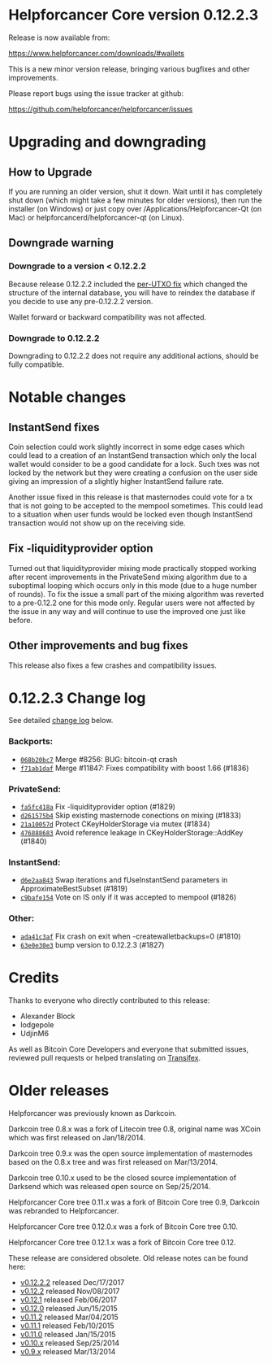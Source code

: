 Helpforcancer Core version 0.12.2.3
==========================

Release is now available from:

  <https://www.helpforcancer.com/downloads/#wallets>

This is a new minor version release, bringing various bugfixes and other
improvements.

Please report bugs using the issue tracker at github:

  <https://github.com/helpforcancer/helpforcancer/issues>


Upgrading and downgrading
=========================

How to Upgrade
--------------

If you are running an older version, shut it down. Wait until it has completely
shut down (which might take a few minutes for older versions), then run the
installer (on Windows) or just copy over /Applications/Helpforcancer-Qt (on Mac) or
helpforcancerd/helpforcancer-qt (on Linux).

Downgrade warning
-----------------

### Downgrade to a version < 0.12.2.2

Because release 0.12.2.2 included the [per-UTXO fix](release-notes/helpforcancer/release-notes-0.12.2.2.md#per-utxo-fix)
which changed the structure of the internal database, you will have to reindex
the database if you decide to use any pre-0.12.2.2 version.

Wallet forward or backward compatibility was not affected.

### Downgrade to 0.12.2.2

Downgrading to 0.12.2.2 does not require any additional actions, should be
fully compatible.

Notable changes
===============

InstantSend fixes
-----------------

Coin selection could work slightly incorrect in some edge cases which could
lead to a creation of an InstantSend transaction which only the local wallet
would consider to be a good candidate for a lock. Such txes was not locked by
the network but they were creating a confusion on the user side giving an
impression of a slightly higher InstantSend failure rate.

Another issue fixed in this release is that masternodes could vote for a tx
that is not going to be accepted to the mempool sometimes. This could lead to
a situation when user funds would be locked even though InstantSend transaction
would not show up on the receiving side.

Fix -liquidityprovider option
-----------------------------

Turned out that liquidityprovider mixing mode practically stopped working after
recent improvements in the PrivateSend mixing algorithm due to a suboptimal
looping which occurs only in this mode (due to a huge number of rounds). To fix
the issue a small part of the mixing algorithm was reverted to a pre-0.12.2 one
for this mode only. Regular users were not affected by the issue in any way and
will continue to use the improved one just like before.

Other improvements and bug fixes
--------------------------------

This release also fixes a few crashes and compatibility issues.


0.12.2.3 Change log
===================

See detailed [change log](https://github.com/helpforcancer/helpforcancer/compare/v0.12.2.2...helpforcancer:v0.12.2.3) below.

### Backports:
- [`068b20bc7`](https://github.com/helpforcancer/helpforcancer/commit/068b20bc7) Merge #8256: BUG: bitcoin-qt crash
- [`f71ab1daf`](https://github.com/helpforcancer/helpforcancer/commit/f71ab1daf) Merge #11847: Fixes compatibility with boost 1.66 (#1836)

### PrivateSend:
- [`fa5fc418a`](https://github.com/helpforcancer/helpforcancer/commit/fa5fc418a) Fix -liquidityprovider option (#1829)
- [`d261575b4`](https://github.com/helpforcancer/helpforcancer/commit/d261575b4) Skip existing masternode conections on mixing (#1833)
- [`21a10057d`](https://github.com/helpforcancer/helpforcancer/commit/21a10057d) Protect CKeyHolderStorage via mutex (#1834)
- [`476888683`](https://github.com/helpforcancer/helpforcancer/commit/476888683) Avoid reference leakage in CKeyHolderStorage::AddKey (#1840)

### InstantSend:
- [`d6e2aa843`](https://github.com/helpforcancer/helpforcancer/commit/d6e2aa843) Swap iterations and fUseInstantSend parameters in ApproximateBestSubset (#1819)
- [`c9bafe154`](https://github.com/helpforcancer/helpforcancer/commit/c9bafe154) Vote on IS only if it was accepted to mempool (#1826)

### Other:
- [`ada41c3af`](https://github.com/helpforcancer/helpforcancer/commit/ada41c3af) Fix crash on exit when -createwalletbackups=0 (#1810)
- [`63e0e30e3`](https://github.com/helpforcancer/helpforcancer/commit/63e0e30e3) bump version to 0.12.2.3 (#1827)

Credits
=======

Thanks to everyone who directly contributed to this release:

- Alexander Block
- lodgepole
- UdjinM6

As well as Bitcoin Core Developers and everyone that submitted issues,
reviewed pull requests or helped translating on
[Transifex](https://www.transifex.com/projects/p/helpforcancer/).


Older releases
==============

Helpforcancer was previously known as Darkcoin.

Darkcoin tree 0.8.x was a fork of Litecoin tree 0.8, original name was XCoin
which was first released on Jan/18/2014.

Darkcoin tree 0.9.x was the open source implementation of masternodes based on
the 0.8.x tree and was first released on Mar/13/2014.

Darkcoin tree 0.10.x used to be the closed source implementation of Darksend
which was released open source on Sep/25/2014.

Helpforcancer Core tree 0.11.x was a fork of Bitcoin Core tree 0.9,
Darkcoin was rebranded to Helpforcancer.

Helpforcancer Core tree 0.12.0.x was a fork of Bitcoin Core tree 0.10.

Helpforcancer Core tree 0.12.1.x was a fork of Bitcoin Core tree 0.12.

These release are considered obsolete. Old release notes can be found here:

- [v0.12.2.2](release-notes/helpforcancer/release-notes-0.12.2.2.md) released Dec/17/2017
- [v0.12.2](release-notes/helpforcancer/release-notes-0.12.2.md) released Nov/08/2017
- [v0.12.1](release-notes/helpforcancer/release-notes-0.12.1.md) released Feb/06/2017
- [v0.12.0](release-notes/helpforcancer/release-notes-0.12.0.md) released Jun/15/2015
- [v0.11.2](release-notes/helpforcancer/release-notes-0.11.2.md) released Mar/04/2015
- [v0.11.1](release-notes/helpforcancer/release-notes-0.11.1.md) released Feb/10/2015
- [v0.11.0](release-notes/helpforcancer/release-notes-0.11.0.md) released Jan/15/2015
- [v0.10.x](release-notes/helpforcancer/release-notes-0.10.0.md) released Sep/25/2014
- [v0.9.x](release-notes/helpforcancer/release-notes-0.9.0.md) released Mar/13/2014

